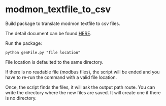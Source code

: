 # modmon_textfile_to_csv
 
Build package to translate modmon textfile to csv files.

The detail document can be found [HERE](https://github.com/kh4vv/modmon_textfile_to_csv/blob/main/Modmon_Data_Format_Documentation.pdf).

Run the package:

`python genFile.py "file location"`

File location is defaulted to the same directory. 

If there is no readable file (modbus files), the script will be ended and you have to re-run the command with a valid file location.

Once, the script finds the files, it will ask the output path route. You can write the directory where the new files are saved. It will create one if there is no directory.
